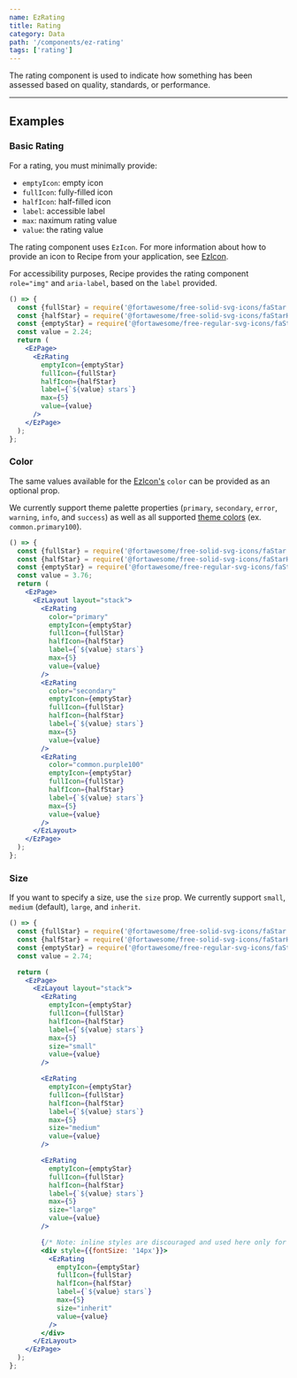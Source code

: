 ```yaml
---
name: EzRating
title: Rating
category: Data
path: '/components/ez-rating'
tags: ['rating']
---
```


The rating component is used to indicate how something has been assessed based on quality, standards, or performance.

---

## Examples

### Basic Rating

For a rating, you must minimally provide:

- `emptyIcon`: empty icon
- `fullIcon`: fully-filled icon
- `halfIcon`: half-filled icon
- `label`: accessible label
- `max`: naximum rating value
- `value`: the rating value

The rating component uses `EzIcon`. For more information about how to provide an icon to Recipe from your application, see [EzIcon](https://ezcater.github.io/recipe/components/ez-icon).

For accessibility purposes, Recipe provides the rating component `role="img"` and `aria-label`, based on the `label` provided.

```jsx
() => {
  const {fullStar} = require('@fortawesome/free-solid-svg-icons/faStar');
  const {halfStar} = require('@fortawesome/free-solid-svg-icons/faStarHalfStroke');
  const {emptyStar} = require('@fortawesome/free-regular-svg-icons/faStar');
  const value = 2.24;
  return (
    <EzPage>
      <EzRating
        emptyIcon={emptyStar}
        fullIcon={fullStar}
        halfIcon={halfStar}
        label={`${value} stars`}
        max={5}
        value={value}
      />
    </EzPage>
  );
};
```

### Color

The same values available for the [EzIcon's](https://ezcater.github.io/recipe/components/ez-icon/#icon-color) `color` can be provided as an optional prop.

We currently support theme palette properties (`primary`, `secondary`, `error`, `warning`, `info`, and `success`) as well as all supported [theme colors](/guides/theming/#colors) (ex. `common.primary100`).

<EzAlert headline="Note" tagline="Only a select handful of available colors are shown below. All theme properties and colors are supported."></EzAlert>

```jsx
() => {
  const {fullStar} = require('@fortawesome/free-solid-svg-icons/faStar');
  const {halfStar} = require('@fortawesome/free-solid-svg-icons/faStarHalfStroke');
  const {emptyStar} = require('@fortawesome/free-regular-svg-icons/faStar');
  const value = 3.76;
  return (
    <EzPage>
      <EzLayout layout="stack">
        <EzRating
          color="primary"
          emptyIcon={emptyStar}
          fullIcon={fullStar}
          halfIcon={halfStar}
          label={`${value} stars`}
          max={5}
          value={value}
        />
        <EzRating
          color="secondary"
          emptyIcon={emptyStar}
          fullIcon={fullStar}
          halfIcon={halfStar}
          label={`${value} stars`}
          max={5}
          value={value}
        />
        <EzRating
          color="common.purple100"
          emptyIcon={emptyStar}
          fullIcon={fullStar}
          halfIcon={halfStar}
          label={`${value} stars`}
          max={5}
          value={value}
        />
      </EzLayout>
    </EzPage>
  );
};
```

### Size

If you want to specify a size, use the `size` prop. We currently support `small`, `medium` (default), `large`, and `inherit`.

```jsx
() => {
  const {fullStar} = require('@fortawesome/free-solid-svg-icons/faStar');
  const {halfStar} = require('@fortawesome/free-solid-svg-icons/faStarHalfStroke');
  const {emptyStar} = require('@fortawesome/free-regular-svg-icons/faStar');
  const value = 2.74;

  return (
    <EzPage>
      <EzLayout layout="stack">
        <EzRating
          emptyIcon={emptyStar}
          fullIcon={fullStar}
          halfIcon={halfStar}
          label={`${value} stars`}
          max={5}
          size="small"
          value={value}
        />

        <EzRating
          emptyIcon={emptyStar}
          fullIcon={fullStar}
          halfIcon={halfStar}
          label={`${value} stars`}
          max={5}
          size="medium"
          value={value}
        />

        <EzRating
          emptyIcon={emptyStar}
          fullIcon={fullStar}
          halfIcon={halfStar}
          label={`${value} stars`}
          max={5}
          size="large"
          value={value}
        />

        {/* Note: inline styles are discouraged and used here only for demo purposes */}
        <div style={{fontSize: '14px'}}>
          <EzRating
            emptyIcon={emptyStar}
            fullIcon={fullStar}
            halfIcon={halfStar}
            label={`${value} stars`}
            max={5}
            size="inherit"
            value={value}
          />
        </div>
      </EzLayout>
    </EzPage>
  );
};
```
